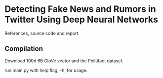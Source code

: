 # Detecting Fake News and Rumors in Twitter Using Deep Neural Networks
References, source code and report.

## Compilation

Download 100d 6B GloVe vector and the Politifact dataset.

run main.py with help flag, -h, for usage.
